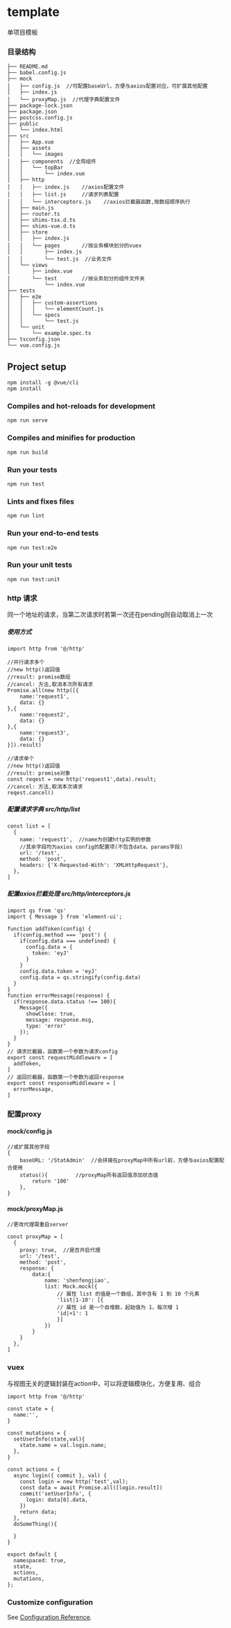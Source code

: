 # template
单项目模板

### 目录结构
```
├── README.md
├── babel.config.js
├── mock
│   ├── config.js  //可配置baseUrl，方便与axios配置对应，可扩展其他配置
│   ├── index.js   
│   └── proxyMap.js  //代理字典配置文件
├── package-lock.json
├── package.json
├── postcss.config.js
├── public
│   └── index.html
├── src
│   ├── App.vue
│   ├── assets  
│   │   └── images
│   ├── components  //全局组件
│   │   └── topBar
│   │       └── index.vue
│   ├── http
│   │   ├── index.js    //axios配置文件
│   │   ├── list.js     //请求列表配置
│   │   └── interceptors.js    //axios拦截器函数,按数组顺序执行
│   ├── main.js
│   ├── router.ts
│   ├── shims-tsx.d.ts
│   ├── shims-vue.d.ts
│   ├── store
│   │   ├── index.js
│   │   └── pages       //按业务模块划分的vuex
│   │       ├── index.js    
│   │       └── test.js  //业务文件
│   └── views
│       ├── index.vue
│       └── test        //按业务划分的组件文件夹
│           └── index.vue
├── tests
│   ├── e2e
│   │   ├── custom-assertions
│   │   │   └── elementCount.js
│   │   └── specs
│   │       └── test.js
│   └── unit
│       └── example.spec.ts
├── tsconfig.json
└── vue.config.js
```
## Project setup
```
npm install -g @vue/cli
npm install
```

### Compiles and hot-reloads for development
```
npm run serve
```

### Compiles and minifies for production
```
npm run build
```

### Run your tests
```
npm run test
```

### Lints and fixes files
```
npm run lint
```

### Run your end-to-end tests
```
npm run test:e2e
```

### Run your unit tests
```
npm run test:unit
```
### http 请求
同一个地址的请求，当第二次请求时若第一次还在pending则自动取消上一次

##### 使用方式
```
import http from '@/http'

//并行请求多个
//new http()返回值
//result: promise数组
//cancel: 方法,取消本次所有请求
Promise.all(new http([{
    name:'request1',
    data: {}
},{
    name:'request2',
    data: {}
},{
    name:'request3',
    data: {}
}]).result)

//请求单个
//new http()返回值
//result: promise对象
const reqest = new http('request1',data).result;
//cancel: 方法,取消本次请求
reqest.cancel()
```
##### 配置请求字典  src/http/list
```
const list = [
  {
    name: 'request1',  //name为创建http实例的参数
    //其余字段均为axios config的配置项(不包含data、params字段)
    url: '/test',
    method: 'post',
    headers: {'X-Requested-With': 'XMLHttpRequest'},
  },
]
```
##### 配置axios拦截处理 src/http/interceptors.js
```
import qs from 'qs'
import { Message } from 'element-ui';

function addToken(config) {
  if(config.method === 'post') {
    if(config.data === undefined) {
      config.data = {
        token: 'eyJ'
      }
    }
    config.data.token = 'eyJ'
    config.data = qs.stringify(config.data)
  }
}
function errorMessage(response) {
  if(response.data.status !== 100){
    Message({
      showClose: true,
      message: response.msg,
      type: 'error'
    });
  }
}
// 请求拦截器，函数第一个参数为请求config
export const requestMiddleware = [
  addToken,
]
// 返回拦截器，函数第一个参数为返回response
export const responseMiddleware = [
  errorMessage,
]
```
### 配置proxy
#### mock/config.js
```
//或扩展其他字段
{
    baseURL: '/StatAdmin'  //会拼接在proxyMap中所有url前，方便与axios配置配合使用
    status(){         //proxyMap所有返回值添加状态值
        return '100'
    },  
}
```
#### mock/proxyMap.js
```
//更改代理需重启server

const proxyMap = [
  {
    proxy: true,  //是否开启代理
    url: '/test',
    method: 'post',
    response: {
        data:{
            name: 'shenfengjiao',
            list: Mock.mock({
                // 属性 list 的值是一个数组，其中含有 1 到 10 个元素
                'list|1-10': [{
                // 属性 id 是一个自增数，起始值为 1，每次增 1
                'id|+1': 1
                }]
            })
        }
    }
  },
]
```
### vuex
与视图无关的逻辑封装在action中，可以将逻辑模块化，方便复用、组合
```
import http from '@/http'

const state = {
  name:'',
}

const mutations = {
  setUserInfo(state,val){
    state.name = val.login.name;
  },
}

const actions = {
  async login({ commit }, val) {
    const login = new http('test',val);
    const data = await Promise.all([login.result])
    commit('setUserInfo', {
      login: data[0].data,
    })
    return data;
  },
  doSomeThing(){

  }
}

export default {
  namespaced: true,
  state,
  actions,
  mutations,
};
```
### Customize configuration
See [Configuration Reference](https://cli.vuejs.org/config/).
